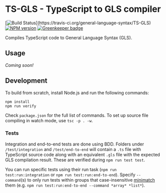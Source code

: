 # TS-GLS - TypeScript to GLS compiler

[![Build Status](https://travis-ci.org/general-language-syntax/TS-GLS.svg?)](https://travis-ci.org/general-language-syntax/TS-GLS)
[![NPM version](https://badge.fury.io/js/ts-gls.svg)](http://badge.fury.io/js/ts-gls)
[![Greenkeeper badge](https://badges.greenkeeper.io/general-language-syntax/TS-GLS.svg)](https://greenkeeper.io/)

Compiles TypeScript code to General Language Syntax (GLS).


## Usage

*Coming soon!*


## Development

To build from scratch, install Node.js and run the following commands:

```
npm install
npm run verify
```

Check `package.json` for the full list of commands.
To set up source file compiling in watch mode, use `tsc -p . -w`.

### Tests

Integration and end-to-end tests are done using BDD.
Folders under `/test/integration` and `/test/end-to-end` will contain a `.ts` file with TypeScript source code along with an equivalent `.gls` file with the expected GLS compilation result.
These are verified during `npm run test test`.

You can run specific tests using their run task (`npm run test:run:integration` or `npm run test:run:end-to-end`).
Specify `--command`(s) to only run tests within groups that case-insensitive [minimatch](https://www.npmjs.com/package/minimatch) them (e.g. `npm run test:run:end-to-end --command *array* *list*`).
